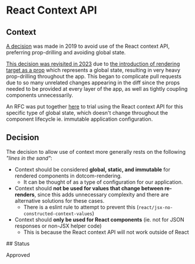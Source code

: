 # React Context API

## Context

[A decision](dotcom-rendering/docs/architecture/016-react-context-api.md) was made in 2019 to avoid use of the React context API, preferring prop-drilling and avoiding global state.

[This decision was revisited in 2023](https://github.com/guardian/dotcom-rendering/discussions/8696) due to [the introduction of rendering target as a prop](dotcom-rendering/docs/architecture/proposed-adrs/rendering-type.md) which represents a global state, resulting in very heavy prop-drilling throughout the app. This began to complicate pull requests due to so many unrelated changes appearing in the diff since the props needed to be provided at every layer of the app, as well as tightly coupling components unnecessarily.

An RFC was put together [here](https://github.com/guardian/dotcom-rendering/pull/8704) to trial using the React context API for this specific type of global state, which doesn't change throughout the component lifecycle ie. immutable application configuration.

## Decision

The decision to allow use of context more generally rests on the following _"lines in the sand"_:

-   Context should be considered **global, static, and immutable** for rendered components in dotcom-rendering.
    -   It can be thought of as a type of configuration for our application.
-   Context should **not be used for values that change between re-renders**, since this adds unnecessary complexity and there are alternative solutions for these cases.
    -   There is a eslint rule to attempt to prevent this (`react/jsx-no-constructed-context-values`)
-   Context should **only be used for React components** (ie. not for JSON responses or non-JSX helper code)
    -   This is because the React context API will not work outside of React

## Status

Approved

